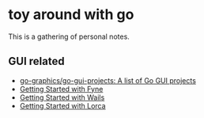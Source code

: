 # toy around with go

This is a gathering of personal notes.

## GUI related

+ [go-graphics/go-gui-projects: A list of Go GUI projects](https://github.com/go-graphics/go-gui-projects)
+ [Getting Started with Fyne](./gui-fyne/Getting%20Started%20with%20Fyne.md)
+ [Getting Started with Wails](./gui-wails/Getting%20Started%20with%20Wails.md)
+ [Getting Started with Lorca](./gui-lorca/Getting%20Started%20with%20Lorca.md)